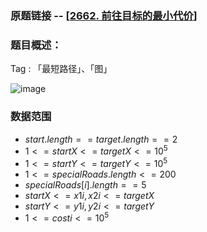 ### 原题链接 -- [[2662. 前往目标的最小代价](https://leetcode.cn/problems/minimum-cost-of-a-path-with-special-roads/)]

### 题目概述：
Tag : 「最短路径」、「图」

![image](https://user-images.githubusercontent.com/99656524/236482918-f90d6312-07fa-4fbf-b872-0d21981ee213.png)


### 数据范围
* $start.length == target.length == 2$
* $1 <= startX <= targetX <= 10^5$
* $1 <= startY <= targetY <= 10^5$
* $1 <= specialRoads.length <= 200$
* $specialRoads[i].length == 5$
* $startX <= x1i, x2i <= targetX$
* $startY <= y1i, y2i <= targetY$
* $1 <= costi <= 10^5$
